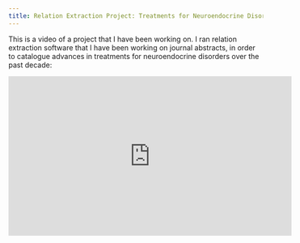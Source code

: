 ```yaml
---
title: Relation Extraction Project: Treatments for Neuroendocrine Disorders
---
```


This is a video of a project that I have been working on. I ran relation extraction software that I have been working on journal abstracts, in order to catalogue advances in treatments for neuroendocrine disorders over the past decade:

<iframe width="560" height="315" src="https://www.youtube.com/embed/cw1UZ3HX-8g?rel=0" frameborder="0" allowfullscreen></iframe>